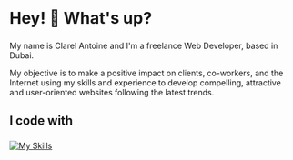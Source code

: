 <header>
  <link rel="stylesheet" href="https://cdn.jsdelivr.net/gh/devicons/devicon@latest/devicon.min.css">
</header>
<h1 align="left">Hey! 👋 What's up?</h1>

###

<p align="left">My name is Clarel Antoine and I'm a freelance Web Developer, based in Dubai.</p>
<p>My objective is to make a positive impact on clients, co-workers, and the Internet using my skills and experience to develop compelling, attractive and user-oriented websites following the latest trends.</p>

<!--
###

<h2 align="left">About me</h2>

###

 <p align="left">✨ Creating bugs since ...<br>📚 I'm currently learning ...<br>🎯 Goals: ...<br>🎲 Fun fact: ...</p> 

###
-->

<h2 align="left">I code with</h2>

###

[![My Skills](https://skillicons.dev/icons?i=js,html,css,threejs,react,redux,express,php,wordpress,webpack,mongodb,sass,git,blender,figma,styledcomponents&perline=8)](https://skillicons.dev)

###
